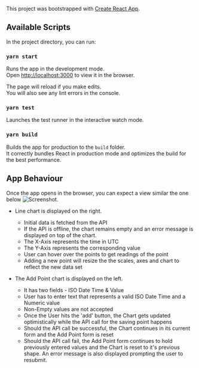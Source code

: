 This project was bootstrapped with [Create React App](https://github.com/facebook/create-react-app).

## Available Scripts

In the project directory, you can run:

### `yarn start`

Runs the app in the development mode.<br>
Open [http://localhost:3000](http://localhost:3000) to view it in the browser.

The page will reload if you make edits.<br>
You will also see any lint errors in the console.

### `yarn test`

Launches the test runner in the interactive watch mode.<br>

### `yarn build`

Builds the app for production to the `build` folder.<br>
It correctly bundles React in production mode and optimizes the build for the best performance.

## App Behaviour
Once the app opens in the browser, you can expect a view similar the one below ![Screenshot](https://i.ibb.co/CvP7Hrs/linegraph-what-to-expect.png).

* Line chart is displayed on the right.
  + Initial data is fetched from the API
  + If the API is offline, the chart remains empty and an error message is displayed on top of the chart.
  + The X-Axis represents the time in UTC
  + The Y-Axis represents the corresponding value
  + User can hover over the points to get readings of the point
  + Adding a new point will resize the the scales, axes and chart to reflect the new data set

* The Add Point chart is displayed on the left.
  + It has two fields - ISO Date Time & Value
  + User has to enter text that represents a valid ISO Date Time and a Numeric value
  + Non-Empty values are not accepted
  + Once the User hits the 'add' button, the Chart gets updated optimistically while the API call for the saving point happens
  + Should the API call be successful, the Chart continues in its current form and the Add Point form is reset
  + Should the API call fail, the Add Point form continues to hold previously entered values and the Chart is reset to it's previous shape. An error message is also displayed prompting the user to resubmit.  
